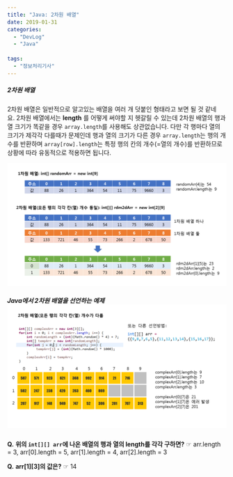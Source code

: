 ```yaml
---
title: "Java: 2차원 배열"
date: 2019-01-31
categories: 
  - "DevLog"
  - "Java"

tags: 
  - "정보처리기사"
---
```


##### **2차원 배열**

2차원 배열은 일반적으로 알고있는 배열을 여러 개 덧붙인 형태라고 보면 될 것 같네요. 2차원 배열에서는 **length** 를 어떻게 써야할 지 헷갈릴 수 있는데 2차원 배열의 행과 열 크기가 똑같을 경우 `array.length`를 사용해도 상관없습니다. 다만 각 행마다 열의 크기가 제각각 다를때가 문제인데 행과 열의 크기가 다른 경우 `array.length`는 행의 개수를 반환하며 `array[row].length`는 특정 행의 칸의 개수(=열의 개수)를 반환하므로 상황에 따라 유동적으로 적용하면 됩니다.

![](./assets/img/wp-content/uploads/2019/01/슬라이드1.png)

##### **Java에서 2차원 배열을 선언하는 예제**![](./assets/img/wp-content/uploads/2019/01/슬라이드2.png)

**Q.** **위의 `int[][] arr`에 나온 배열의 행과 열의 length를 각각 구하면?** ☞ arr.length = 3, arr\[0\].length = 5, arr\[1\].length = 4, arr\[2\].length = 3

**Q.** **arr\[1\]\[3\]의 값은?** ☞ 14
